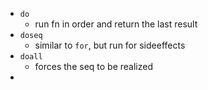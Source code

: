 - `do`
	- run fn in order and return the last result
- `doseq`
	- similar to `for`, but run for sideeffects
- `doall`
	- forces the seq to be realized
-